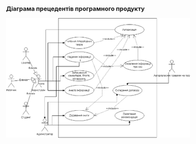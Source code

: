 ### Діаграма прецедентів програмного продукту
![](https://github.com/oleksandrblazhko/eai205-boychuk/blob/eai205-boychuk_with_laboratory_work_1/1-SoftwareRequirements/1.3-SoftwareUserRequirements/1.3.3-UseCaseDiagram/LB2_TSPP_Use_case.png)